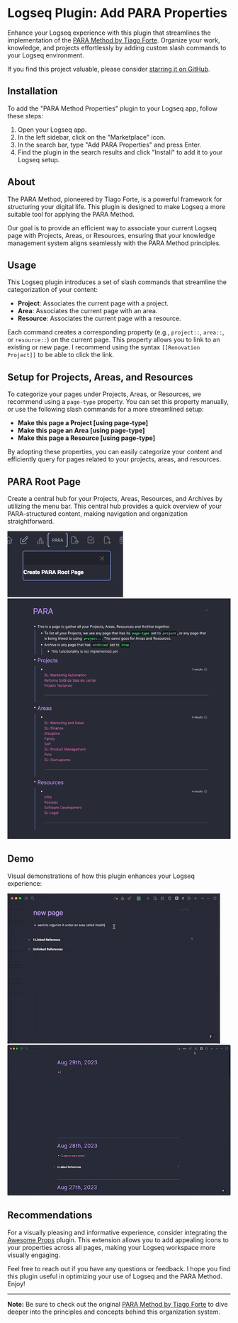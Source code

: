 # Logseq Plugin: Add PARA Properties

Enhance your Logseq experience with this plugin that streamlines the implementation of the [PARA Method by Tiago Forte](https://www.tiagoforte.com/para). Organize your work, knowledge, and projects effortlessly by adding custom slash commands to your Logseq environment. 

If you find this project valuable, please consider [starring it on GitHub](https://github.com/georgeguimaraes/logseq-plugin-add-PARA-properties).

## Installation

To add the "PARA Method Properties" plugin to your Logseq app, follow these steps:

1. Open your Logseq app.
2. In the left sidebar, click on the "Marketplace" icon.
3. In the search bar, type "Add PARA Properties" and press Enter.
4. Find the plugin in the search results and click "Install" to add it to your Logseq setup.

## About

The PARA Method, pioneered by Tiago Forte, is a powerful framework for structuring your digital life. This plugin is designed to make Logseq a more suitable tool for applying the PARA Method.

Our goal is to provide an efficient way to associate your current Logseq page with Projects, Areas, or Resources, ensuring that your knowledge management system aligns seamlessly with the PARA Method principles.

## Usage

This Logseq plugin introduces a set of slash commands that streamline the categorization of your content:

- **Project**: Associates the current page with a project.
- **Area**: Associates the current page with an area.
- **Resource**: Associates the current page with a resource.

Each command creates a corresponding property (e.g., `project::`, `area::`, or `resource::`) on the current page. This property allows you to link to an existing or new page. I recommend using the syntax `[[Renovation Project]]` to be able to click the link.

## Setup for Projects, Areas, and Resources

To categorize your pages under Projects, Areas, or Resources, we recommend using a `page-type` property. You can set this property manually, or use the following slash commands for a more streamlined setup:

- **Make this page a Project [using page-type]**
- **Make this page an Area [using page-type]**
- **Make this page a Resource [using page-type]**

By adopting these properties, you can easily categorize your content and efficiently query for pages related to your projects, areas, and resources.

## PARA Root Page

Create a central hub for your Projects, Areas, Resources, and Archives by utilizing the menu bar. This central hub provides a quick overview of your PARA-structured content, making navigation and organization straightforward.

![menu bar](./demo/menu.png)
![PARA Root page](./demo/para-root.png)

## Demo

Visual demonstrations of how this plugin enhances your Logseq experience:

![demo 1](./demo/demo1.gif)
![demo 2](./demo/demo2.gif)

## Recommendations

For a visually pleasing and informative experience, consider integrating the [Awesome Props](https://github.com/yoyurec/logseq-awesome-props) plugin. This extension allows you to add appealing icons to your properties across all pages, making your Logseq workspace more visually engaging.

Feel free to reach out if you have any questions or feedback. I hope you find this plugin useful in optimizing your use of Logseq and the PARA Method. Enjoy!

---

**Note:** Be sure to check out the original [PARA Method by Tiago Forte](https://www.tiagoforte.com/para) to dive deeper into the principles and concepts behind this organization system.
